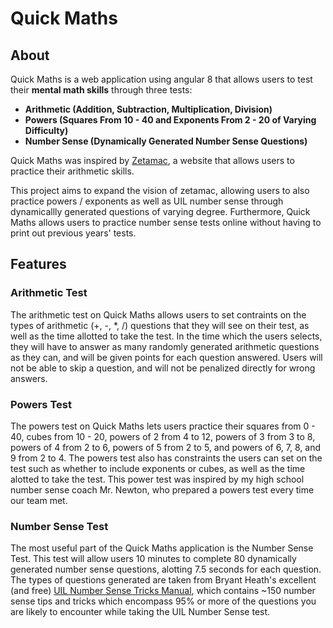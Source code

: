 # Quick Maths

## About

Quick Maths is a web application using angular 8 that allows users to test their **mental math skills** through three tests:

* **Arithmetic (Addition, Subtraction, Multiplication, Division)**
* **Powers (Squares From 10 - 40 and Exponents From 2 - 20 of Varying Difficulty)**
* **Number Sense (Dynamically Generated Number Sense Questions)**

Quick Maths was inspired by [Zetamac](https://www.arithmetic.zetamac.com), a website that allows users to practice their arithmetic skills.

This project aims to expand the vision of zetamac, allowing users to also practice powers / exponents as well as UIL number sense through dynamicallly generated questions of varying degree. Furthermore, Quick Maths allows users to practice number sense tests online without having to print out previous years' tests.

## Features

### Arithmetic Test

The arithmetic test on Quick Maths allows users to set contraints on the types of arithmetic (+, -, *, /) questions that they will see on their test, as well as the time allotted to take the test. In the time which the users selects, they will have to answer as many randomly generated arithmetic questions as they can, and will be given points for each question answered. Users will not be able to skip a question, and will not be penalized directly for wrong answers.

### Powers Test

The powers test on Quick Maths lets users practice their squares from 0 - 40, cubes from 10 - 20, powers of 2 from 4 to 12, powers of 3 from 3 to 8, powers of 4 from 2 to 6, powers of 5 from 2 to 5, and powers of 6, 7, 8, and 9 from 2 to 4. The powers test also has constraints the users can set on the test such as whether to include exponents or cubes, as well as the time alotted to take the test. This power test was inspired by my high school number sense coach Mr. Newton, who prepared a powers test every time our team met.

### Number Sense Test

The most useful part of the Quick Maths application is the Number Sense Test. This test will allow users 10 minutes to complete 80 dynamically generated number sense questions, alotting 7.5 seconds for each question. The types of questions generated are taken from Bryant Heath's excellent (and free) [UIL Number Sense Tricks Manual](http://bryantheath.com/number-sense-tricks-manual/), which contains ~150 number sense tips and tricks which encompass 95% or more of the questions you are likely to encounter while taking the UIL Number Sense test.